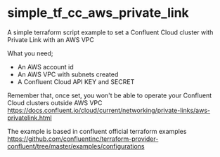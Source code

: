 # simple_tf_cc_aws_private_link
A simple terraform script example to set a Confluent Cloud cluster with Private Link with an AWS VPC

What you need;
- An AWS account id
- An AWS VPC with subnets created
- A Confluent Cloud API KEY and SECRET

Remember that, once set, you won't be able to operate your Confluent Cloud clusters outside AWS VPC
https://docs.confluent.io/cloud/current/networking/private-links/aws-privatelink.html

The example is based in confluent official terraform examples
https://github.com/confluentinc/terraform-provider-confluent/tree/master/examples/configurations
